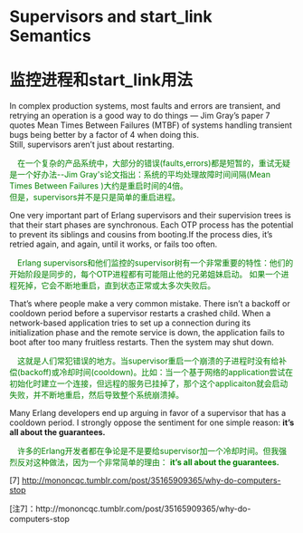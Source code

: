 # Supervisors and start_link Semantics
# 监控进程和start_link用法

In complex production systems, most faults and errors are transient, and retrying an operation is a good way to do things — Jim Gray’s paper 7 quotes Mean Times Between Failures (MTBF) of systems handling transient bugs being better by a factor of 4 when doing this.<br>
Still, supervisors aren’t just about restarting.
<p></p>
<font color="green">
&emsp;在一个复杂的产品系统中，大部分的错误(faults,errors)都是短暂的，重试无疑是一个好办法--Jim Gray's论文指出：系统的平均处理故障时间间隔(Mean Times Between Failures )大约是重启时间的4倍。<br>
但是，supervisors并不是只是简单的重启进程。
</font>
<p></p>
One very important part of Erlang supervisors and their supervision trees is that their start phases are synchronous. Each OTP process has the potential to prevent its siblings and cousins from booting.If the process dies, it’s retried again, and again, until it works, or fails too often.
<p></p>
<font color="green">
&emsp;Erlang supervisors和他们监控的supervisor树有一个非常重要的特性：他们的开始阶段是同步的，每个OTP进程都有可能阻止他的兄弟姐妹启动。 如果一个进程死掉，它会不断地重启，直到状态正常或太多次失败后。
</font>
<p></p>
That’s where people make a very common mistake. There isn’t a backoff or cooldown period before a supervisor restarts a crashed child. When a network-based application tries to set up a connection during its initialization phase and the remote service is down, the application fails to boot after too many fruitless restarts. Then the system may shut down.
<p></p>
<font color="green">
&emsp;这就是人们常犯错误的地方。当supervisor重启一个崩溃的子进程时没有给补偿(backoff)或冷却时间(cooldown)。比如：当一个基于网络的application尝试在初始化时建立一个连接，但远程的服务已挂掉了，那个这个applicaiton就会启动失败，并不断地重启，然后导致整个系统崩溃掉。
</font>
<p></p>

Many Erlang developers end up arguing in favor of a supervisor that has a cooldown period. I strongly oppose the sentiment for one simple reason: **it’s all about the guarantees.**
<p></p>
<font color="green">

&emsp;许多的Erlang开发者都在争论是不是要给supervisor加一个冷却时间。但我强烈反对这种做法，因为一个非常简单的理由： **it’s all about the guarantees.**
</font>
<p></p>

[7] http://mononcqc.tumblr.com/post/35165909365/why-do-computers-stop
<p></p>
[注7]：http://mononcqc.tumblr.com/post/35165909365/why-do-computers-stop

